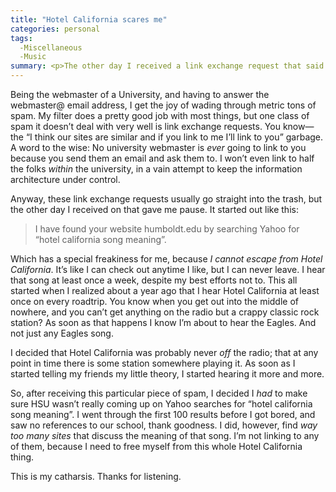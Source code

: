 ```yaml
---
title: "Hotel California scares me"
categories: personal
tags:
  -Miscellaneous
  -Music
summary: <p>The other day I received a link exchange request that said: &#8220;I have found your website humboldt.edu by searching Yahoo for &#8216;hotel california song meaning&#8217;. &#8220; Which has a special freakiness for me, because <em>I cannot escape from Hotel California</em>.  It&#8217;s like I can check out anytime I like, but I can never leave.</p>
---
```

<p>Being the webmaster of a University, and having to answer the webmaster@ email address, I get the joy of wading through metric tons of spam.  My filter does a pretty good job with most things, but one class of spam it doesn&#8217;t deal with very well is link exchange requests.  You know&#8212; the &#8220;I think our sites are similar and if you link to me I&#8217;ll link to you&#8221; garbage.  A word to the wise: No university webmaster is <em>ever</em> going to link to you because you send them an email and ask them to.  I won&#8217;t even link to half the folks <em>within</em> the university, in a vain attempt to keep the information architecture under control.</p>

<p>Anyway, these link exchange requests usually go straight into the trash, but the other day I received on that gave me pause.  It started out like this:</p>

<blockquote>
<p>I have found your website humboldt.edu by searching Yahoo for &#8220;hotel california song meaning&#8221;. </p>
</blockquote>

<p>Which has a special freakiness for me, because <em>I cannot escape from Hotel California</em>.  It&#8217;s like I can check out anytime I like, but I can never leave.  I hear that song at least once a week, despite my best efforts not to.  This all started when I realized about a year ago that I hear Hotel California at least once on every roadtrip.  You know when you get out into the middle of nowhere, and you can&#8217;t get anything on the radio but a crappy classic rock station?  As soon as that happens I know I&#8217;m about to hear the Eagles.  And not just any Eagles song.</p>

<p>I decided that Hotel California was probably never <em>off</em> the radio; that at any point in time there is some station somewhere playing it.  As soon as I started telling my friends my little theory, I started hearing it more and more.</p>

<p>So, after receiving this particular piece of spam, I decided I <em>had</em> to make sure <span class="caps">HSU</span> wasn&#8217;t really coming up on Yahoo searches for &#8220;hotel california song meaning&#8221;.  I went through the first 100 results before I got bored, and saw no references to our school, thank goodness.  I did, however, find <em>way too many sites</em> that discuss the meaning of that song.  I&#8217;m not linking to any of them, because I need to free myself from this whole Hotel California thing.  </p>

<p>This is my catharsis.  Thanks for listening.</p>
